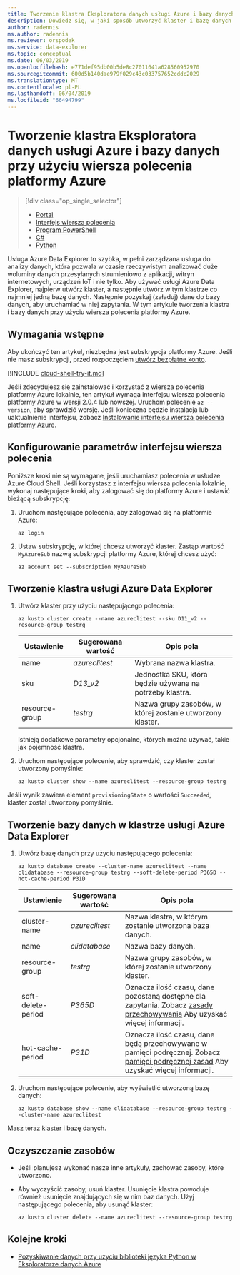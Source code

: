 ```yaml
---
title: Tworzenie klastra Eksploratora danych usługi Azure i bazy danych przy użyciu wiersza polecenia platformy Azure
description: Dowiedz się, w jaki sposób utworzyć klaster i bazę danych usługi Azure Data Explorer przy użyciu interfejsu wiersza polecenia platformy Azure
author: radennis
ms.author: radennis
ms.reviewer: orspodek
ms.service: data-explorer
ms.topic: conceptual
ms.date: 06/03/2019
ms.openlocfilehash: e771def95db00b5de8c27011641a628560952970
ms.sourcegitcommit: 600d5b140dae979f029c43c033757652cddc2029
ms.translationtype: MT
ms.contentlocale: pl-PL
ms.lasthandoff: 06/04/2019
ms.locfileid: "66494799"
---
```

# <a name="create-an-azure-data-explorer-cluster-and-database-by-using-azure-cli"></a>Tworzenie klastra Eksploratora danych usługi Azure i bazy danych przy użyciu wiersza polecenia platformy Azure

> [!div class="op_single_selector"]
> * [Portal](create-cluster-database-portal.md)
> * [Interfejs wiersza polecenia](create-cluster-database-cli.md)
> * [Program PowerShell](create-cluster-database-powershell.md)
> * [C#](create-cluster-database-csharp.md)
> * [Python](create-cluster-database-python.md)
>

Usługa Azure Data Explorer to szybka, w pełni zarządzana usługa do analizy danych, która pozwala w czasie rzeczywistym analizować duże woluminy danych przesyłanych strumieniowo z aplikacji, witryn internetowych, urządzeń IoT i nie tylko. Aby używać usługi Azure Data Explorer, najpierw utwórz klaster, a następnie utwórz w tym klastrze co najmniej jedną bazę danych. Następnie pozyskaj (załaduj) dane do bazy danych, aby uruchamiać w niej zapytania. W tym artykule tworzenia klastra i bazy danych przy użyciu wiersza polecenia platformy Azure.

## <a name="prerequisites"></a>Wymagania wstępne

Aby ukończyć ten artykuł, niezbędna jest subskrypcja platformy Azure. Jeśli nie masz subskrypcji, przed rozpoczęciem [utwórz bezpłatne konto](https://azure.microsoft.com/free/).

[!INCLUDE [cloud-shell-try-it.md](../../includes/cloud-shell-try-it.md)]

Jeśli zdecydujesz się zainstalować i korzystać z wiersza polecenia platformy Azure lokalnie, ten artykuł wymaga interfejsu wiersza polecenia platformy Azure w wersji 2.0.4 lub nowszej. Uruchom polecenie `az --version`, aby sprawdzić wersję. Jeśli konieczna będzie instalacja lub uaktualnienie interfejsu, zobacz [Instalowanie interfejsu wiersza polecenia platformy Azure](/cli/azure/install-azure-cli?view=azure-cli-latest).

## <a name="configure-the-cli-parameters"></a>Konfigurowanie parametrów interfejsu wiersza polecenia

Poniższe kroki nie są wymagane, jeśli uruchamiasz polecenia w usłudze Azure Cloud Shell. Jeśli korzystasz z interfejsu wiersza polecenia lokalnie, wykonaj następujące kroki, aby zalogować się do platformy Azure i ustawić bieżącą subskrypcję:

1. Uruchom następujące polecenia, aby zalogować się na platformie Azure:

    ```azurecli-interactive
    az login
    ```

1. Ustaw subskrypcję, w której chcesz utworzyć klaster. Zastąp wartość `MyAzureSub` nazwą subskrypcji platformy Azure, której chcesz użyć:

    ```azurecli-interactive
    az account set --subscription MyAzureSub
    ```

## <a name="create-the-azure-data-explorer-cluster"></a>Tworzenie klastra usługi Azure Data Explorer

1. Utwórz klaster przy użyciu następującego polecenia:

    ```azurecli-interactive
    az kusto cluster create --name azureclitest --sku D11_v2 --resource-group testrg
    ```

   |**Ustawienie** | **Sugerowana wartość** | **Opis pola**|
   |---|---|---|
   | name | *azureclitest* | Wybrana nazwa klastra.|
   | sku | *D13_v2* | Jednostka SKU, która będzie używana na potrzeby klastra. |
   | resource-group | *testrg* | Nazwa grupy zasobów, w której zostanie utworzony klaster. |

    Istnieją dodatkowe parametry opcjonalne, których można używać, takie jak pojemność klastra.

1. Uruchom następujące polecenie, aby sprawdzić, czy klaster został utworzony pomyślnie:

    ```azurecli-interactive
    az kusto cluster show --name azureclitest --resource-group testrg
    ```

Jeśli wynik zawiera element `provisioningState` o wartości `Succeeded`, klaster został utworzony pomyślnie.

## <a name="create-the-database-in-the-azure-data-explorer-cluster"></a>Tworzenie bazy danych w klastrze usługi Azure Data Explorer

1. Utwórz bazę danych przy użyciu następującego polecenia:

    ```azurecli-interactive
    az kusto database create --cluster-name azureclitest --name clidatabase --resource-group testrg --soft-delete-period P365D --hot-cache-period P31D
    ```

   |**Ustawienie** | **Sugerowana wartość** | **Opis pola**|
   |---|---|---|
   | cluster-name | *azureclitest* | Nazwa klastra, w którym zostanie utworzona baza danych.|
   | name | *clidatabase* | Nazwa bazy danych.|
   | resource-group | *testrg* | Nazwa grupy zasobów, w której zostanie utworzony klaster. |
   | soft-delete-period | *P365D* | Oznacza ilość czasu, dane pozostaną dostępne dla zapytania. Zobacz [zasady przechowywania](/azure/kusto/concepts/retentionpolicy) Aby uzyskać więcej informacji. |
   | hot-cache-period | *P31D* | Oznacza ilość czasu, dane będą przechowywane w pamięci podręcznej. Zobacz [pamięci podręcznej zasad](/azure/kusto/concepts/cachepolicy) Aby uzyskać więcej informacji. |

1. Uruchom następujące polecenie, aby wyświetlić utworzoną bazę danych:

    ```azurecli-interactive
    az kusto database show --name clidatabase --resource-group testrg --cluster-name azureclitest
    ```

Masz teraz klaster i bazę danych.

## <a name="clean-up-resources"></a>Oczyszczanie zasobów

* Jeśli planujesz wykonać nasze inne artykuły, zachować zasoby, które utworzono.
* Aby wyczyścić zasoby, usuń klaster. Usunięcie klastra powoduje również usunięcie znajdujących się w nim baz danych. Użyj następującego polecenia, aby usunąć klaster:

    ```azurecli-interactive
    az kusto cluster delete --name azureclitest --resource-group testrg
    ```

## <a name="next-steps"></a>Kolejne kroki

* [Pozyskiwanie danych przy użyciu biblioteki języka Python w Eksploratorze danych Azure](python-ingest-data.md)

